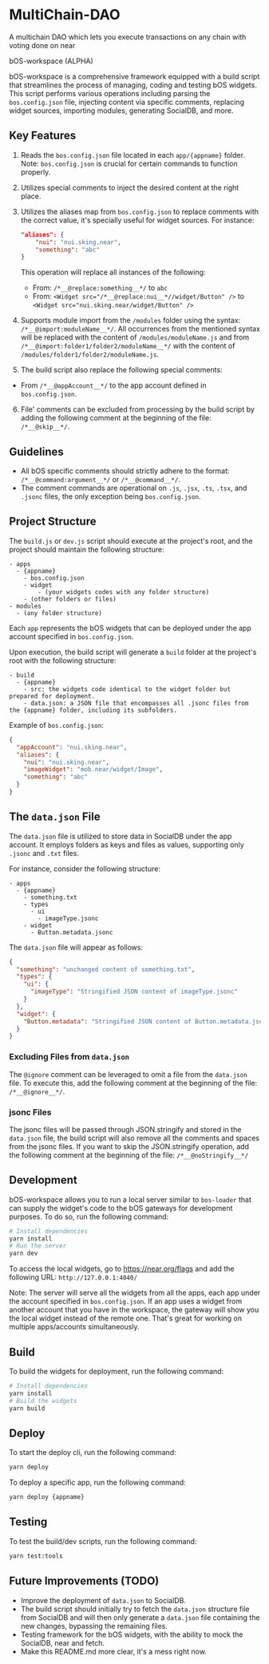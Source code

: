 # MultiChain-DAO
A multichain DAO which lets you execute transactions on any chain with voting done on near


bOS-workspace (ALPHA)

bOS-workspace is a comprehensive framework equipped with a build script that streamlines the process of managing, coding and testing bOS widgets. This script performs various operations including parsing the `bos.config.json` file, injecting content via specific comments, replacing widget sources, importing modules, generating SocialDB, and more.

## Key Features

1. Reads the `bos.config.json` file located in each `app/{appname}` folder. Note: `bos.config.json` is crucial for certain commands to function properly.
2. Utilizes special comments to inject the desired content at the right place.
3. Utilizes the aliases map from `bos.config.json` to replace comments with the correct value, it's specially useful for widget sources. For instance:

   ```json
   "aliases": {
       "nui": "nui.sking.near",
       "something": "abc"
   }
   ```

   This operation will replace all instances of the following:

   - From: `/*__@replace:something__*/` to `abc`
   - From: `<Widget src="/*__@replace:nui__*//widget/Button" />` to `<Widget src="nui.sking.near/widget/Button" />`

4. Supports module import from the `/modules` folder using the syntax: `/*__@import:moduleName__*/`. All occurrences from the mentioned syntax will be replaced with the content of `/modules/moduleName.js` and from `/*__@import:folder1/folder2/moduleName__*/` with the content of `/modules/folder1/folder2/moduleName.js`.

5. The build script also replace the following special comments:

- From `/*__@appAccount__*/` to the app account defined in `bos.config.json`.

6. File' comments can be excluded from processing by the build script by adding the following comment at the beginning of the file: `/*__@skip__*/`.

## Guidelines

- All bOS specific comments should strictly adhere to the format: `/*__@command:argument__*/` or `/*__@command__*/`.
- The comment commands are operational on `.js`, `.jsx`, `.ts`, `.tsx`, and `.jsonc` files, the only exception being `bos.config.json`.

## Project Structure

The `build.js` or `dev.js` script should execute at the project's root, and the project should maintain the following structure:

```
- apps
  - {appname}
    - bos.config.json
    - widget
        - (your widgets codes with any folder structure)
    - (other folders or files)
- modules
  - (any folder structure)
```

Each `app` represents the bOS widgets that can be deployed under the app account specified in `bos.config.json`.

Upon execution, the build script will generate a `build` folder at the project's root with the following structure:

```
- build
  - {appname}
    - src: the widgets code identical to the widget folder but prepared for deployment.
    - data.json: a JSON file that encompasses all .jsonc files from the {appname} folder, including its subfolders.
```

Example of `bos.config.json`:

```json
{
  "appAccount": "nui.sking.near",
  "aliases": {
    "nui": "nui.sking.near",
    "imageWidget": "mob.near/widget/Image",
    "something": "abc"
  }
}
```

## The `data.json` File

The `data.json` file is utilized to store data in SocialDB under the app account. It employs folders as keys and files as values, supporting only `.jsonc` and `.txt` files.

For instance, consider the following structure:

```
- apps
  - {appname}
    - something.txt
    - types
      - ui
        - imageType.jsonc
    - widget
      - Button.metadata.jsonc
```

The `data.json` file will appear as follows:

```json
{
  "something": "unchanged content of something.txt",
  "types": {
    "ui": {
      "imageType": "Stringified JSON content of imageType.jsonc"
    }
  },
  "widget": {
    "Button.metadata": "Stringified JSON content of Button.metadata.jsonc"
  }
}
```

### Excluding Files from `data.json`

The `@ignore` comment can be leveraged to omit a file from the `data.json` file. To execute this, add the following comment at the beginning of the file: `/*__@ignore__*/`.

### jsonc Files

The jsonc files will be passed through JSON.stringify and stored in the `data.json` file, the build script will also remove all the comments and spaces from the jsonc files.
If you want to skip the JSON.stringify operation, add the following comment at the beginning of the file:
`/*__@noStringify__*/`

## Development

bOS-workspace allows you to run a local server similar to `bos-loader` that can supply the widget's code to the bOS gateways for development purposes. To do so, run the following command:

```bash
# Install dependencies
yarn install
# Run the server
yarn dev
```

To access the local widgets, go to https://near.org/flags and add the following URL:
`http://127.0.0.1:4040/`

Note: The server will serve all the widgets from all the apps, each app under the account specified in `bos.config.json`. If an app uses a widget from another account that you have in the workspace, the gateway will show you the local widget instead of the remote one. That's great for working on multiple apps/accounts simultaneously.

## Build

To build the widgets for deployment, run the following command:

```bash
# Install dependencies
yarn install
# Build the widgets
yarn build
```

## Deploy

To start the deploy cli, run the following command:

```bash
yarn deploy
```

To deploy a specific app, run the following command:

```bash
yarn deploy {appname}
```

## Testing

To test the build/dev scripts, run the following command:

```bash
yarn test:tools
```

## Future Improvements (TODO)

- Improve the deployment of `data.json` to SocialDB.
- The build script should initially try to fetch the `data.json` structure file from SocialDB and will then only generate a `data.json` file containing the new changes, bypassing the remaining files.
- Testing framework for the bOS widgets, with the ability to mock the SocialDB, near and fetch.
- Make this README.md more clear, it's a mess right now.
